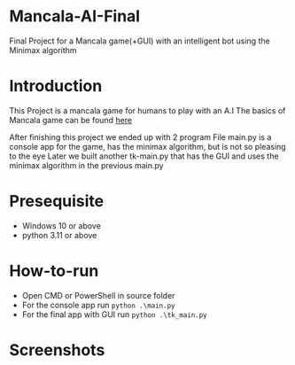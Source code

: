 # Mancala-AI-Final
Final Project for a Mancala game(+GUI) with an intelligent bot using the Minimax algorithm

# Introduction

This Project is a mancala game for humans to play with an A.I
The basics of Mancala game can be found [here](https://en.wikipedia.org/wiki/Kalah#Standard_gameplay)

After finishing this project we ended up with 2 program
File main.py is a console app for the game, has the minimax algorithm, but is not so pleasing to the eye
Later we built another tk-main.py that has the GUI and uses the minimax algorithm in the previous main.py

# Presequisite 
  - Windows 10 or above
  - python 3.11 or above

# How-to-run

- Open CMD or PowerShell in source folder
- For the console app run ```python .\main.py```
- For the final app with GUI run ```python .\tk_main.py```

# Screenshots

